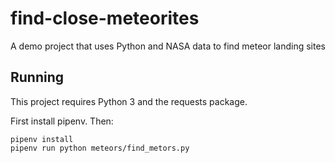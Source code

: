 # find-close-meteorites
A demo project that uses Python and NASA data to find meteor landing sites

## Running

This project requires Python 3 and the requests package.

First install pipenv. Then:

```
pipenv install
pipenv run python meteors/find_metors.py
```
